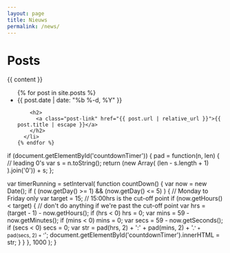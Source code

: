 ```yaml
---
layout: page
title: Nieuws
permalink: /news/
---
```


<div class="home">

  <h1 class="page-heading">Posts</h1>
  
  {{ content }}

  <ul class="post-list">
    {% for post in site.posts %}
      <li>
        <span class="post-meta">{{ post.date | date: "%b %-d, %Y" }}</span>

        <h2>
          <a class="post-link" href="{{ post.url | relative_url }}">{{ post.title | escape }}</a>
        </h2>
      </li>
    {% endfor %}
  </ul>

 if (document.getElementById('countdownTimer')) {
  pad = function(n, len) { // leading 0's
    var s = n.toString();
    return (new Array( (len - s.length + 1) ).join('0')) + s;
  };

  var timerRunning = setInterval(
    function countDown() {
      var now = new Date();
      if ( (now.getDay() >= 1) && (now.getDay() <= 5) ) { // Monday to Friday only
        var target = 15; // 15:00hrs is the cut-off point
        if (now.getHours() < target) { // don't do anything if we're past the cut-off point
          var hrs = (target - 1) - now.getHours();
          if (hrs < 0) hrs = 0;
          var mins = 59 - now.getMinutes();
          if (mins < 0) mins = 0;
          var secs = 59 - now.getSeconds();
          if (secs < 0) secs = 0;
          var str = pad(hrs, 2) + ':' + pad(mins, 2) + '.<small>' + pad(secs, 2) + '</small>';
          document.getElementById('countdownTimer').innerHTML = str;
        }
      }
    }, 1000
  );
}

</div>
